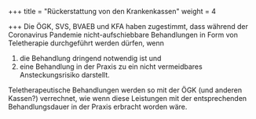 +++
title = "Rückerstattung von den Krankenkassen"
weight = 4

+++
Die ÖGK, SVS, BVAEB und KFA haben zugestimmt, dass während der Coronavirus Pandemie nicht-aufschiebbare Behandlungen in Form von Teletherapie durchgeführt werden dürfen, wenn

1. die Behandlung dringend notwendig ist und
2. eine Behandlung in der Praxis zu ein nicht vermeidbares Ansteckungsrisiko darstellt.

<!--more-->

Teletherapeutische Behandlungen werden so mit der ÖGK (und anderen Kassen?) verrechnet, wie wenn diese Leistungen mit der entsprechenden Behandlungsdauer in der Praxis erbracht worden wäre.